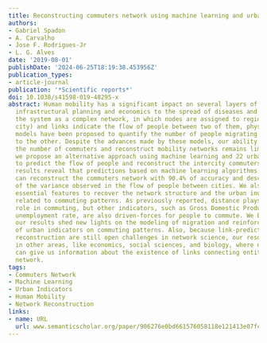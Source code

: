 ```yaml
---
title: Reconstructing commuters network using machine learning and urban indicators
authors:
- Gabriel Spadon
- A. Carvalho
- Jose F. Rodrigues-Jr
- L. G. Alves
date: '2019-08-01'
publishDate: '2024-06-25T18:19:38.453956Z'
publication_types:
- article-journal
publication: '*Scientific reports*'
doi: 10.1038/s41598-019-48295-x
abstract: Human mobility has a significant impact on several layers of society, from
  infrastructural planning and economics to the spread of diseases and crime. Representing
  the system as a complex network, in which nodes are assigned to regions (e.g., a
  city) and links indicate the flow of people between two of them, physics-inspired
  models have been proposed to quantify the number of people migrating from one city
  to the other. Despite the advances made by these models, our ability to predict
  the number of commuters and reconstruct mobility networks remains limited. Here,
  we propose an alternative approach using machine learning and 22 urban indicators
  to predict the flow of people and reconstruct the intercity commuters network. Our
  results reveal that predictions based on machine learning algorithms and urban indicators
  can reconstruct the commuters network with 90.4% of accuracy and describe 77.6%
  of the variance observed in the flow of people between cities. We also identify
  essential features to recover the network structure and the urban indicators mostly
  related to commuting patterns. As previously reported, distance plays a significant
  role in commuting, but other indicators, such as Gross Domestic Product (GDP) and
  unemployment rate, are also driven-forces for people to commute. We believe that
  our results shed new lights on the modeling of migration and reinforce the role
  of urban indicators on commuting patterns. Also, because link-prediction and network
  reconstruction are still open challenges in network science, our results have implications
  in other areas, like economics, social sciences, and biology, where node attributes
  can give us information about the existence of links connecting entities in the
  network.
tags:
- Commuters Network
- Machine Learning
- Urban Indicators
- Human Mobility
- Network Reconstruction
links:
- name: URL
  url: www.semanticscholar.org/paper/906276e0bd661576058118e121413e07fcc307ba
---
```

